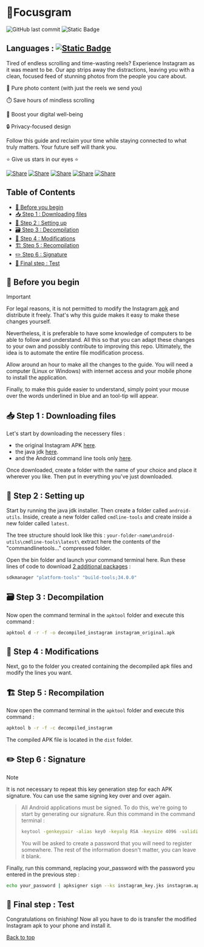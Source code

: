 <a name="top"></a>
# 🎯Focusgram
![GitHub last commit](https://img.shields.io/github/last-commit/blastegit/Focusgram)
![Static Badge](https://img.shields.io/badge/supported_Instagram_version-<300-blue)

## Languages : [![Static Badge](https://img.shields.io/badge/%F0%9F%87%AB%F0%9F%87%B7-french-blue?style=plastic)](https://github.com/blastegit/Focusgram/blob/main/README.fr.md)

Tired of endless scrolling and time-wasting reels? Experience Instagram as it was meant to be. Our app strips away the distractions, leaving you with a clean, focused feed of stunning photos from the people you care about.

📸 Pure photo content (with just the reels we send you)

⏱️ Save hours of mindless scrolling

🧘 Boost your digital well-being

🔒 Privacy-focused design

Follow this guide and reclaim your time while staying connected to what truly matters. Your future self will thank you.

⭐ Give us stars in our eyes ⭐

[![Share](https://img.shields.io/badge/share-1877F2?logo=facebook&logoColor=white)](https://www.facebook.com/sharer/sharer.php?u=https://github.com/blastegit/Focusgram)
[![Share](https://img.shields.io/badge/share-0088CC?logo=telegram&logoColor=white)](https://t.me/share/url?url=https://github.com/blastegit/Focusgram&text=I%27ve+finally+got+my+life+back+under+control+on+Instagram.+Check+it+out+on+Github.)
[![Share](https://img.shields.io/badge/share-000000?logo=x&logoColor=white)](https://x.com/intent/post?text=I%27ve+finally+got+my+life+back+under+control+on+Instagram.+Check+it+out+on+Github%3A+https%3A%2F%2Fgithub.com%2Fblastegit%2FFocusgram)
[![Share](https://img.shields.io/badge/share-FF4500?logo=reddit&logoColor=white)](https://www.reddit.com/submit?title=I%27ve+finally+got+my+life+back+under+control+on+Instagram.+Check+it+out+on+Github%3A+https%3A%2F%2Fgithub.com%2Fblastegit%2FFocusgram)
[![Share](https://img.shields.io/badge/share-0A66C2?logo=linkedin&logoColor=white)](https://www.linkedin.com/sharing/share-offsite/?url=https://github.com/blastegit/Focusgram)

## Table of Contents
- [🚨 Before you begin](#-before-you-begin)
- [📥 Step 1 : Downloading files](#-step-1--downloading-files)
- [🔧 Step 2 : Setting up](#-step-2--setting-up)
- [🗃️ Step 3 : Decompilation](#%EF%B8%8F-step-3--decompilation)
- [👷 Step 4 : Modifications](#-step-4--modifications)
- [🏗️ Step 5 : Recompilation](#%EF%B8%8F-step-5--recompilation)
- [✏️ Step 6 : Signature](#%EF%B8%8F-step-6--signature)
- [📱 Final step : Test](#-final-step--test)

## 🚨 Before you begin
> [!IMPORTANT]
> For legal reasons, it is not permitted to modify the Instagram [apk](https://en.wikipedia.org/wiki/Apk_(file_format) "the file used to run an Android application") and distribute it freely. That's why this guide makes it easy to make these changes yourself.

Nevertheless, it is preferable to have some knowledge of computers to be able to follow and understand. All this so that you can adapt these changes to your own and possibly contribute to improving this repo. Ultimately, the idea is to automate the entire file modification process.

Allow around an hour to make all the changes to the guide. You will need a computer (Linux or Windows) with internet access and your mobile phone to install the application.

Finally, to make this guide easier to understand, simply point your mouse over the words underlined in blue and an tool-tip will appear.

## 📥 Step 1 : Downloading files

Let's start by downloading the necessery files : 
- the original Instagram APK [here](https://www.apkmirror.com/apk/instagram/instagram-instagram/#all_versions "APKMirror is a site giving access to the APK of a large number of Play Store applications.").
- the java jdk [here](https://www.oracle.com/java/technologies/downloads/ "Android command line tools require the java jdk to be installed in order to run.").
- and the Android command line tools only [here](https://developer.android.com/studio#command-line-tools-only "Here it is more practical to use the lightweight Android command-line tools instead of full Android Studio. This approach saves space and gives you more control over your development environment. This package includes sdkmanager, which allows you to selectively install additional SDK components as required. ").

Once downloaded, create a folder with the name of your choice and place it wherever you like. Then put in everything you've just downloaded.

## 🔧 Step 2 : Setting up

Start by running the java jdk installer.
Then create a folder called `android-utils`. Inside, create a new folder called `cmdline-tools` and create inside a new folder called `latest`.

The tree structure should look like this : `your-folder-name\android-utils\cmdline-tools\latest\` extract here the contents of the "commandlinetools..." compressed folder.

Open the bin folder and launch your command terminal here. Run these lines of code to download [2 additional packages](https://developer.android.com/tools/sdkmanager "Android SDK Platform-Tools provides essential command-line tools for communicating directly with the phone. You can use it to install the apk via your computer. As for Android SDK Build-Tools, it is a component of the Android SDK needed to create Android applications. It will be useful here for signing the apk.") :
```bash
sdkmanager "platform-tools" "build-tools;34.0.0"
```

## 🗃️ Step 3 : Decompilation

Now open the command terminal in the `apktool` folder and execute this command :

```bash
apktool d -r -f -o decompiled_instagram instagram_original.apk
```

## 👷 Step 4 : Modifications

Next, go to the folder you created containing the decompiled apk files and modify the lines you want.

## 🏗️ Step 5 : Recompilation

Now open the command terminal in the `apktool` folder and execute this command :
```bash
apktool b -r -f -c decompiled_instagram
```
The compiled APK file is located in the `dist` folder.

## ✏️ Step 6 : Signature
> [!NOTE]
> It is not necessary to repeat this key generation step for each APK signature. You can use the same signing key over and over again.

> All Android applications must be signed. To do this, we're going to start by generating our signature. Run this command in the command terminal :
> ```bash
> keytool -genkeypair -alias key0 -keyalg RSA -keysize 4096 -validity 10000 -keystore instagram_key.jks
> ```
> You will be asked to create a password that you will need to register somewhere. The rest of the information doesn't matter, you can leave it blank.

Finally, run this command, replacing your_password with the password you entered in the previous step :
```bash
echo your_password | apksigner sign --ks instagram_key.jks instagram.apk
```

## 📱 Final step : Test

Congratulations on finishing! Now all you have to do is transfer the modified Instagram apk to your phone and install it.

[Back to top](#top)
